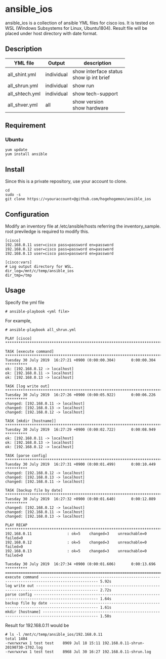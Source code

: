ansible_ios
====

ansible_ios is a collection of ansible YML files for cisco ios. It is tested on WSL (Windows Subsystems for Linux, Ubuntu1804). Result file will be placed under host directory with date format.

## Description

| YML file       | Output     | description    |
-----------------|------------|-----------------
| all_shint.yml  | individual | show interface status<br>show ip int brief | 
| all_shrun.yml  | individual | show run |
| all_shtech.yml | individual | show tech-support |
| all_shver.yml  | all        | show version<br>show hardware |

## Requirement
### Ubuntu
    
    yum update
    yum install ansible
   
## Install
Since this is a private repository, use your account to clone.

    cd
    sudo -s
    git clone https://<youraccount>@github.com/hogehogemon/ansible_ios
    
## Configuration
Modify an inventory file at /etc/ansible/hosts referring the inventory_sample. root previledge is required to modify this.

    [cisco]
    192.168.0.11 user=cisco pass=password en=password
    192.168.0.12 user=cisco pass=password en=password
    192.168.0.13 user=cisco pass=password en=password

    [cisco:vars]
    # Log output directory for WSL.
    dir_log=/mnt/c/temp/ansible_ios
    dir_tmp=/tmp
    
## Usage
Specify the yml file
    
    # ansible-playbook <yml file>
    
For example,    
    
    # ansible-playbook all_shrun.yml
   
    PLAY [cisco] **********************************************************************************************************
    
    TASK [execute command] ************************************************************************************************
    Tuesday 30 July 2019  16:27:21 +0900 (0:00:00.304)       0:00:00.304 **********
    ok: [192.168.0.12 -> localhost]
    ok: [192.168.0.11 -> localhost]
    ok: [192.168.0.13 -> localhost]
    
    TASK [log write out] **************************************************************************************************
    Tuesday 30 July 2019  16:27:26 +0900 (0:00:05.922)       0:00:06.226 **********
    changed: [192.168.0.11 -> localhost]
    changed: [192.168.0.13 -> localhost]
    changed: [192.168.0.12 -> localhost]
    
    TASK [mkdir [hostname]] ***********************************************************************************************
    Tuesday 30 July 2019  16:27:29 +0900 (0:00:02.722)       0:00:08.949 **********
    ok: [192.168.0.11 -> localhost]
    ok: [192.168.0.13 -> localhost]
    ok: [192.168.0.12 -> localhost]
    
    TASK [parse config] ***************************************************************************************************
    Tuesday 30 July 2019  16:27:31 +0900 (0:00:01.499)       0:00:10.449 **********
    changed: [192.168.0.12 -> localhost]
    changed: [192.168.0.13 -> localhost]
    changed: [192.168.0.11 -> localhost]
    
    TASK [backup file by date] ********************************************************************************************
    Tuesday 30 July 2019  16:27:32 +0900 (0:00:01.640)       0:00:12.089 **********
    changed: [192.168.0.12 -> localhost]
    changed: [192.168.0.11 -> localhost]
    changed: [192.168.0.13 -> localhost]
    
    PLAY RECAP ************************************************************************************************************
    192.168.0.11                : ok=5    changed=3    unreachable=0    failed=0
    192.168.0.12                : ok=5    changed=3    unreachable=0    failed=0
    192.168.0.13                : ok=5    changed=3    unreachable=0    failed=0
    
    Tuesday 30 July 2019  16:27:34 +0900 (0:00:01.606)       0:00:13.696 **********
    ===============================================================================
    execute command ------------------------------------------------------------------------------------------------ 5.92s
    log write out -------------------------------------------------------------------------------------------------- 2.72s
    parse config --------------------------------------------------------------------------------------------------- 1.64s
    backup file by date -------------------------------------------------------------------------------------------- 1.61s
    mkdir [hostname] ----------------------------------------------------------------------------------------------- 1.50s
    
Result for 192.168.0.11 would be 

    # ls -l /mnt/c/temp/ansible_ios/192.168.0.11
    total 1404
    -rwxrwxrwx 1 test test    8969 Jul 18 15:11 192.168.0.11-shrun-20190730-1702.log
    -rwxrwxrwx 1 test test    8968 Jul 30 16:27 192.168.0.11-shrun.log
